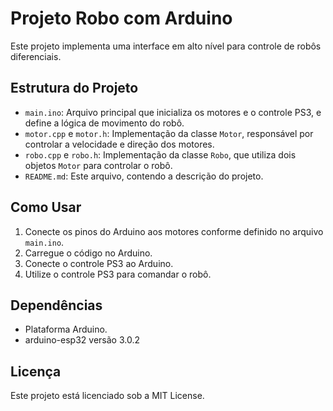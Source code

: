 # Projeto Robo com Arduino

Este projeto implementa uma interface em alto nível para controle de robôs diferenciais.

## Estrutura do Projeto

- `main.ino`: Arquivo principal que inicializa os motores e o controle PS3, e define a lógica de movimento do robô.
- `motor.cpp` e `motor.h`: Implementação da classe `Motor`, responsável por controlar a velocidade e direção dos motores.
- `robo.cpp` e `robo.h`: Implementação da classe `Robo`, que utiliza dois objetos `Motor` para controlar o robô.
- `README.md`: Este arquivo, contendo a descrição do projeto.

## Como Usar

1. Conecte os pinos do Arduino aos motores conforme definido no arquivo `main.ino`.
2. Carregue o código no Arduino.
3. Conecte o controle PS3 ao Arduino.
4. Utilize o controle PS3 para comandar o robô.

## Dependências

- Plataforma Arduino.
- arduino-esp32 versão 3.0.2

## Licença

Este projeto está licenciado sob a MIT License.